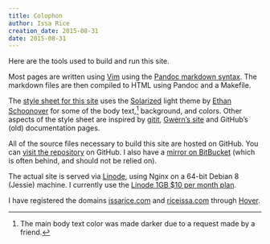 ```yaml
---
title: Colophon
author: Issa Rice
creation_date: 2015-08-31
date: 2015-08-31
---
```


Here are the tools used to build and run this site.

Most pages are written using [Vim](http://www.vim.org/) using the [Pandoc markdown syntax](http://johnmacfarlane.net/pandoc/README.html#pandocs-markdown).
The markdown files are then compiled to HTML using Pandoc and a Makefile.

The [style sheet for this site](https://github.com/riceissa/issarice.com/blob/master/css/solarized_light.css) uses the [Solarized](http://ethanschoonover.com/solarized) light theme by [Ethan Schoonover](http://ethanschoonover.com/) for some of the body text,[^bodytext] background, and colors.
Other aspects of the style sheet are inspired by [gitit](http://gitit.johnmacfarlane.net/), [Gwern’s site](http://www.gwern.net/About#tools) and GitHub’s (old) documentation pages.

All of the source files necessary to build this site are hosted on GitHub.
You can [visit the repository](https://github.com/riceissa/riceissa.com) on GitHub.
I also have a [mirror on BitBucket](https://bitbucket.org/riceissa/issarice.com/) (which is often behind, and should not be relied on).

The actual site is served via [Linode](https://www.linode.com/), using Nginx on a 64-bit Debian 8 (Jessie) machine.
I currently use the [Linode 1GB \$10 per month plan](https://www.linode.com/pricing).

I have registered the domains [issarice.com](http://issarice.com) and [riceissa.com](http://riceissa.com) through [Hover](https://www.hover.com/).

[^bodytext]: The main body text color was made darker due to a request made by a friend.
